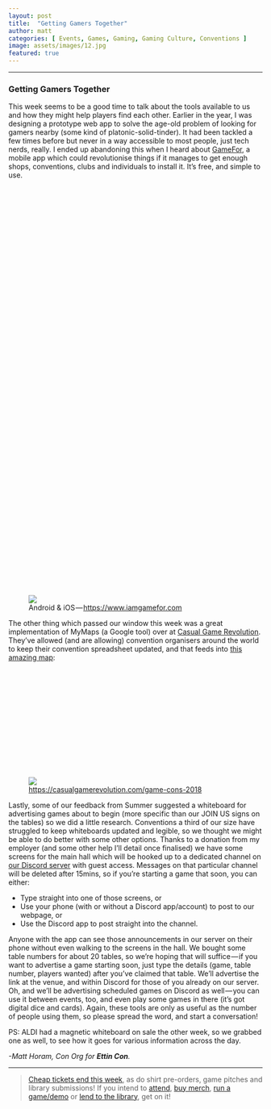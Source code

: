 ```yaml
---
layout: post
title:  "Getting Gamers Together"
author: matt
categories: [ Events, Games, Gaming, Gaming Culture, Conventions ]
image: assets/images/12.jpg
featured: true
---
```


<section name="1ee0" class="section section--body section--first"><div class="section-divider"><hr class="section-divider"></div><div class="section-content"><div class="section-inner sectionLayout--insetColumn"><h3 name="a653" id="a653" class="graf graf--h3 graf--leading graf--title">Getting Gamers Together</h3><p name="7fd9" id="7fd9" class="graf graf--p graf-after--h3">This week seems to be a good time to talk about the tools available to us and how they might help players find each other. Earlier in the year, I was designing a prototype web app to solve the age-old problem of looking for gamers nearby (some kind of platonic-solid-tinder). It had been tackled a few times before but never in a way accessible to most people, just tech nerds, really. I ended up abandoning this when I heard about <a href="https://www.iamgamefor.com/" data-href="https://www.iamgamefor.com/" class="markup--anchor markup--p-anchor" rel="noopener" target="_blank">GameFor</a>, a mobile app which could revolutionise things if it manages to get enough shops, conventions, clubs and individuals to install it. It’s free, and simple to use.</p><figure name="4770" id="4770" class="graf graf--figure graf-after--p"><div class="aspectRatioPlaceholder is-locked" style="max-width: 482px; max-height: 921px;"><div class="aspectRatioPlaceholder-fill" style="padding-bottom: 191.1%;"></div><img class="graf-image" data-image-id="1*FSMirgoVEpIi4NgNUeTR3g.png" data-width="482" data-height="921" data-is-featured="true" src="https://cdn-images-1.medium.com/max/800/1*FSMirgoVEpIi4NgNUeTR3g.png"></div><figcaption class="imageCaption">Android &amp; iOS — <a href="https://www.iamgamefor.com/" data-href="https://www.iamgamefor.com/" class="markup--anchor markup--figure-anchor" rel="nofollow noopener" target="_blank">https://www.iamgamefor.com</a></figcaption></figure><p name="d77c" id="d77c" class="graf graf--p graf-after--figure">The other thing which passed our window this week was a great implementation of MyMaps (a Google tool) over at <a href="https://casualgamerevolution.com/game-cons-2018" data-href="https://casualgamerevolution.com/game-cons-2018" class="markup--anchor markup--p-anchor" rel="noopener" target="_blank">Casual Game Revolution</a>. They’ve allowed (and are allowing) convention organisers around the world to keep their convention spreadsheet updated, and that feeds into <a href="https://www.google.com/maps/d/u/0/viewer?mid=1dZ-PSgZj7ZyUFitPLaktZ9pFD5ApA9ZH&amp;ll=20.47928356752696%2C130.61232103344972&amp;z=3" data-href="https://www.google.com/maps/d/u/0/viewer?mid=1dZ-PSgZj7ZyUFitPLaktZ9pFD5ApA9ZH&amp;ll=20.47928356752696%2C130.61232103344972&amp;z=3" class="markup--anchor markup--p-anchor" rel="noopener" target="_blank">this amazing map</a>:</p><figure name="9e74" id="9e74" class="graf graf--figure graf-after--p"><div class="aspectRatioPlaceholder is-locked" style="max-width: 700px; max-height: 355px;"><div class="aspectRatioPlaceholder-fill" style="padding-bottom: 50.7%;"></div><img class="graf-image" data-image-id="1*I9aEzFNO0bgVoAXZ-4PfQQ.png" data-width="3838" data-height="1947" src="https://cdn-images-1.medium.com/max/800/1*I9aEzFNO0bgVoAXZ-4PfQQ.png"></div><figcaption class="imageCaption"><a href="https://casualgamerevolution.com/game-cons-2018" data-href="https://casualgamerevolution.com/game-cons-2018" class="markup--anchor markup--figure-anchor" rel="nofollow noopener" target="_blank">https://casualgamerevolution.com/game-cons-2018</a></figcaption></figure><p name="9810" id="9810" class="graf graf--p graf-after--figure">Lastly, some of our feedback from Summer suggested a whiteboard for advertising games about to begin (more specific than our JOIN US signs on the tables) so we did a little research. Conventions a third of our size have struggled to keep whiteboards updated and legible, so we thought we might be able to do better with some other options. Thanks to a donation from my employer (and some other help I’ll detail once finalised) we have some screens for the main hall which will be hooked up to a dedicated channel on <a href="https://invite.gg/EttinCon" data-href="https://invite.gg/EttinCon" class="markup--anchor markup--p-anchor" rel="noopener" target="_blank">our Discord server</a> with guest access. Messages on that particular channel will be deleted after 15mins, so if you’re starting a game that soon, you can either:</p><ul class="postList"><li name="aada" id="aada" class="graf graf--li graf-after--p">Type straight into one of those screens, or</li><li name="d42c" id="d42c" class="graf graf--li graf-after--li">Use your phone (with or without a Discord app/account) to post to our webpage, or</li><li name="dca2" id="dca2" class="graf graf--li graf-after--li">Use the Discord app to post straight into the channel.</li></ul><p name="3231" id="3231" class="graf graf--p graf-after--li">Anyone with the app can see those announcements in our server on their phone without even walking to the screens in the hall. We bought some table numbers for about 20 tables, so we’re hoping that will suffice — if you want to advertise a game starting soon, just type the details (game, table number, players wanted) after you’ve claimed that table. We’ll advertise the link at the venue, and within Discord for those of you already on our server. Oh, and we’ll be advertising scheduled games on Discord as well — you can use it between events, too, and even play some games in there (it’s got digital dice and cards). Again, these tools are only as useful as the number of people using them, so please spread the word, and start a conversation!</p><p name="68a0" id="68a0" class="graf graf--p graf-after--p">PS: ALDI had a magnetic whiteboard on sale the other week, so we grabbed one as well, to see how it goes for various information across the day.</p><p name="2b1d" id="2b1d" class="graf graf--p graf-after--p graf--trailing"><em class="markup--em markup--p-em">-Matt Horam, Con Org for </em><strong class="markup--strong markup--p-strong"><em class="markup--em markup--p-em">Ettin Con</em></strong><em class="markup--em markup--p-em">.</em></p></div></div></section><section name="a4e4" class="section section--body section--last"><div class="section-divider"><hr class="section-divider"></div><div class="section-content"><div class="section-inner sectionLayout--insetColumn"><blockquote name="b256" id="b256" class="graf graf--blockquote graf--leading graf--trailing"><a href="https://EttinCon.org/#tickets" data-href="https://EttinCon.org/#tickets" class="markup--anchor markup--blockquote-anchor" rel="noopener" target="_blank">Cheap tickets end this week</a>, as do shirt pre-orders, game pitches and library submissions! If you intend to <a href="https://EttinCon.org/#tickets" data-href="https://EttinCon.org/#tickets" class="markup--anchor markup--blockquote-anchor" rel="noopener" target="_blank">attend</a>, <a href="https://EttinCon.org/merch" data-href="https://EttinCon.org/merch" class="markup--anchor markup--blockquote-anchor" rel="noopener" target="_blank">buy merch</a>, <a href="https://EttinCon.org/run" data-href="https://EttinCon.org/run" class="markup--anchor markup--blockquote-anchor" rel="noopener" target="_blank">run a game/demo</a> or <a href="https://EttinCon.org/library/lend.php" data-href="https://EttinCon.org/library/lend.php" class="markup--anchor markup--blockquote-anchor" rel="noopener" target="_blank">lend to the library</a>, get on it!</blockquote></div></div></section>